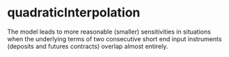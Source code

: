 # quadraticInterpolation
The model leads to more reasonable (smaller) sensitivities in situations when the underlying terms of two consecutive short end input instruments (deposits and futures contracts) overlap almost entirely.   
